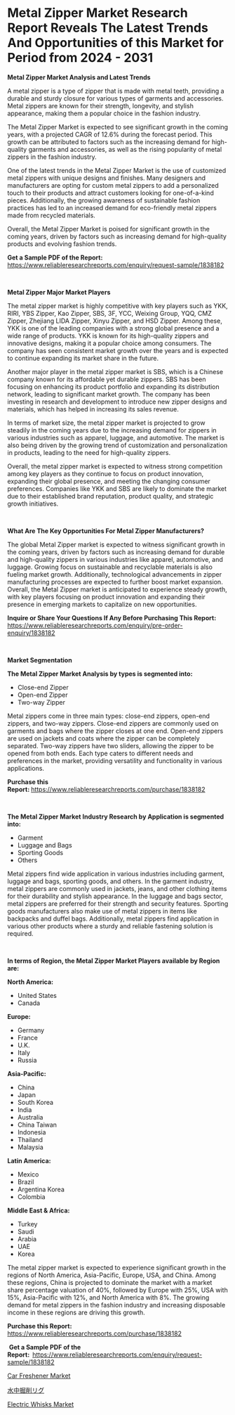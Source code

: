 <p><h1>Metal Zipper Market Research Report Reveals The Latest Trends And Opportunities of this Market for Period from 2024 - 2031</h1></p><p><strong>Metal Zipper Market Analysis and Latest Trends</strong></p>
<p><p>A metal zipper is a type of zipper that is made with metal teeth, providing a durable and sturdy closure for various types of garments and accessories. Metal zippers are known for their strength, longevity, and stylish appearance, making them a popular choice in the fashion industry.</p><p>The Metal Zipper Market is expected to see significant growth in the coming years, with a projected CAGR of 12.6% during the forecast period. This growth can be attributed to factors such as the increasing demand for high-quality garments and accessories, as well as the rising popularity of metal zippers in the fashion industry. </p><p>One of the latest trends in the Metal Zipper Market is the use of customized metal zippers with unique designs and finishes. Many designers and manufacturers are opting for custom metal zippers to add a personalized touch to their products and attract customers looking for one-of-a-kind pieces. Additionally, the growing awareness of sustainable fashion practices has led to an increased demand for eco-friendly metal zippers made from recycled materials.</p><p>Overall, the Metal Zipper Market is poised for significant growth in the coming years, driven by factors such as increasing demand for high-quality products and evolving fashion trends.</p></p>
<p><strong>Get a Sample PDF of the Report:&nbsp;</strong> <a href="https://www.reliableresearchreports.com/enquiry/request-sample/1838182">https://www.reliableresearchreports.com/enquiry/request-sample/1838182</a></p>
<p>&nbsp;</p>
<p><strong>Metal Zipper Major Market Players</strong></p>
<p><p>The metal zipper market is highly competitive with key players such as YKK, RIRI, YBS Zipper, Kao Zipper, SBS, 3F, YCC, Weixing Group, YQQ, CMZ Zipper, Zhejiang LIDA Zipper, Xinyu Zipper, and HSD Zipper. Among these, YKK is one of the leading companies with a strong global presence and a wide range of products. YKK is known for its high-quality zippers and innovative designs, making it a popular choice among consumers. The company has seen consistent market growth over the years and is expected to continue expanding its market share in the future.</p><p>Another major player in the metal zipper market is SBS, which is a Chinese company known for its affordable yet durable zippers. SBS has been focusing on enhancing its product portfolio and expanding its distribution network, leading to significant market growth. The company has been investing in research and development to introduce new zipper designs and materials, which has helped in increasing its sales revenue.</p><p>In terms of market size, the metal zipper market is projected to grow steadily in the coming years due to the increasing demand for zippers in various industries such as apparel, luggage, and automotive. The market is also being driven by the growing trend of customization and personalization in products, leading to the need for high-quality zippers.</p><p>Overall, the metal zipper market is expected to witness strong competition among key players as they continue to focus on product innovation, expanding their global presence, and meeting the changing consumer preferences. Companies like YKK and SBS are likely to dominate the market due to their established brand reputation, product quality, and strategic growth initiatives.</p></p>
<p>&nbsp;</p>
<p><strong>What Are The Key Opportunities For Metal Zipper Manufacturers?</strong></p>
<p><p>The global Metal Zipper market is expected to witness significant growth in the coming years, driven by factors such as increasing demand for durable and high-quality zippers in various industries like apparel, automotive, and luggage. Growing focus on sustainable and recyclable materials is also fueling market growth. Additionally, technological advancements in zipper manufacturing processes are expected to further boost market expansion. Overall, the Metal Zipper market is anticipated to experience steady growth, with key players focusing on product innovation and expanding their presence in emerging markets to capitalize on new opportunities.</p></p>
<p><strong>Inquire or Share Your Questions If Any Before Purchasing This Report:</strong> <a href="https://www.reliableresearchreports.com/enquiry/pre-order-enquiry/1838182">https://www.reliableresearchreports.com/enquiry/pre-order-enquiry/1838182</a></p>
<p>&nbsp;</p>
<p><strong>Market Segmentation</strong></p>
<p><strong>The Metal Zipper Market Analysis by types is segmented into:</strong></p>
<p><ul><li>Close-end Zipper</li><li>Open-end Zipper</li><li>Two-way Zipper</li></ul></p>
<p><p>Metal zippers come in three main types: close-end zippers, open-end zippers, and two-way zippers. Close-end zippers are commonly used on garments and bags where the zipper closes at one end. Open-end zippers are used on jackets and coats where the zipper can be completely separated. Two-way zippers have two sliders, allowing the zipper to be opened from both ends. Each type caters to different needs and preferences in the market, providing versatility and functionality in various applications.</p></p>
<p><strong>Purchase this Report:&nbsp;</strong><a href="https://www.reliableresearchreports.com/purchase/1838182">https://www.reliableresearchreports.com/purchase/1838182</a></p>
<p>&nbsp;</p>
<p><strong>The Metal Zipper Market Industry Research by Application is segmented into:</strong></p>
<p><ul><li>Garment</li><li>Luggage and Bags</li><li>Sporting Goods</li><li>Others</li></ul></p>
<p><p>Metal zippers find wide application in various industries including garment, luggage and bags, sporting goods, and others. In the garment industry, metal zippers are commonly used in jackets, jeans, and other clothing items for their durability and stylish appearance. In the luggage and bags sector, metal zippers are preferred for their strength and security features. Sporting goods manufacturers also make use of metal zippers in items like backpacks and duffel bags. Additionally, metal zippers find application in various other products where a sturdy and reliable fastening solution is required.</p></p>
<p>&nbsp;</p>
<p><strong>In terms of Region, the Metal Zipper Market Players available by Region are:</strong></p>
<p>
    <p> <strong> North America: </strong>
        <ul>
            <li>United States</li>
            <li>Canada</li>
        </ul>
        </p> 
    <p> <strong> Europe: </strong>
        <ul>
            <li>Germany</li>
            <li>France</li>
            <li>U.K.</li>
            <li>Italy</li>
            <li>Russia</li>
        </ul>
        </p> 
    <p> <strong> Asia-Pacific: </strong>
        <ul>
            <li>China</li>
            <li>Japan</li>
            <li>South Korea</li>
            <li>India</li>
            <li>Australia</li>
            <li>China Taiwan</li>
            <li>Indonesia</li>
            <li>Thailand</li>
            <li>Malaysia</li>
        </ul>
        </p> 
    <p> <strong> Latin America: </strong>
        <ul>
            <li>Mexico</li>
            <li>Brazil</li>
            <li>Argentina Korea</li>
            <li>Colombia</li>
        </ul>
        </p> 
    <p> <strong> Middle East & Africa: </strong>
        <ul>
            <li>Turkey</li>
            <li>Saudi</li>
            <li>Arabia</li>
            <li>UAE</li>
            <li>Korea</li>
        </ul>
    </p>
    </p>
<p><p>The metal zipper market is expected to experience significant growth in the regions of North America, Asia-Pacific, Europe, USA, and China. Among these regions, China is projected to dominate the market with a market share percentage valuation of 40%, followed by Europe with 25%, USA with 15%, Asia-Pacific with 12%, and North America with 8%. The growing demand for metal zippers in the fashion industry and increasing disposable income in these regions are driving this growth.</p></p>
<p><strong>Purchase this Report: </strong><a href="https://www.reliableresearchreports.com/purchase/1838182">https://www.reliableresearchreports.com/purchase/1838182</a></p>
<p>&nbsp;<strong>Get a Sample PDF of the Report:&nbsp;&nbsp;</strong><a href="https://www.reliableresearchreports.com/enquiry/request-sample/1838182">https://www.reliableresearchreports.com/enquiry/request-sample/1838182</a></p>
<p><strong></strong></p>
<p><p><a href="https://github.com/julyju69/Market-Research-Report-List-2/blob/main/car-freshener-market.md">Car Freshener Market</a></p><p><a href="https://medium.com/@hugofirst21/%E6%B0%B4%E4%B8%AD%E7%94%A8%E6%8E%98%E5%89%8A%E3%83%AA%E3%82%B0%E5%B8%82%E5%A0%B4%E3%83%A1%E3%83%88%E3%83%AA%E3%82%AF%E3%82%B9%E3%81%AE%E3%83%87%E3%82%B3%E3%83%BC%E3%83%89-%E5%B8%82%E5%A0%B4%E3%82%B7%E3%82%A7%E3%82%A2-%E3%83%88%E3%83%AC%E3%83%B3%E3%83%89-%E6%88%90%E9%95%B7%E3%83%91%E3%82%BF%E3%83%BC%E3%83%B3-8a14f28b4ee3">水中掘削リグ</a></p><p><a href="https://github.com/nathandecarvalho/Market-Research-Report-List-2/blob/main/electric-whisks-market.md">Electric Whisks Market</a></p></p>